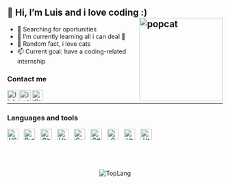 
## 👋 Hi, I’m Luis and i love coding :)  <img align="right" alt="popcat" width="195px" height="195px" src="https://user-images.githubusercontent.com/75387331/188960023-157241e1-8cd1-4fdd-8937-368fd0e9e75b.gif" />
- 👀 Searching for oportunities
- 🌱 I’m currently learning all i can deal :trident: 
- 💞️ Random fact, i love cats 
- 📫 Current goal: have a coding-related internship



### Contact me  


<a href="https://www.linkedin.com/in/luis-antonio-blanco-conde-247319210/">          
<img align="left" alt="linkedin" width="26px" src="https://cdn.jsdelivr.net/gh/devicons/devicon/icons/linkedin/linkedin-plain.svg" />  
</a>
<a href="https://www.instagram.com/luis.bc_/">          
<img align="left" alt="instagram" width="26px" src="https://user-images.githubusercontent.com/75387331/188960630-94f53648-6327-4aad-822e-6f246df274f1.svg" />  
</a>
<a href="https://www.discordapp.com/users/519282038637985833/">          
<img align="left" alt="discord" width="26px" src="https://user-images.githubusercontent.com/75387331/188962067-c43ea287-c5b0-42e0-bc46-6ff8c77ac407.png" />  
</a>
<br/>
 

---  
### Languages and tools  

<p align="center">          
<img align="left" alt="VSCode" width="26px" src="https://cdn.jsdelivr.net/gh/devicons/devicon/icons/vscode/vscode-original.svg" style="padding-right:10px;" />  
<img align="left" alt="Python" width="26px" src="https://cdn.jsdelivr.net/gh/devicons/devicon/icons/python/python-original.svg" style="padding-right:10px;" />  
<img align="left" alt="Github" width="26px" img src="https://cdn.jsdelivr.net/gh/devicons/devicon/icons/github/github-original.svg" style="padding-right:10px;" />  
<img align="left" alt="Ubuntu" width="26px" img src="https://cdn.jsdelivr.net/gh/devicons/devicon/icons/ubuntu/ubuntu-plain.svg" style="padding-right:10px;" />  
<img align="left" alt="C++" width="26px" src="https://cdn.jsdelivr.net/gh/devicons/devicon/icons/cplusplus/cplusplus-original.svg" style="padding-right:10px;" />  
<img align="left" alt="C#" width="26px" src="https://cdn.jsdelivr.net/gh/devicons/devicon/icons/csharp/csharp-original.svg" style="padding-right:10px;" />  
<img align="left" alt="C" width="26px" img src="https://cdn.jsdelivr.net/gh/devicons/devicon/icons/c/c-original.svg" style="padding-right:10px;" />  
<img align="left" alt="Html5" width="26px" img src="https://cdn.jsdelivr.net/gh/devicons/devicon/icons/html5/html5-original.svg" style="padding-right:10px;" />  
<img align="left" alt="Html5" width="26px" img src="https://cdn.jsdelivr.net/gh/devicons/devicon/icons/css3/css3-original.svg" style="padding-right:10px;" />
</p>
</br>
<h2></h2>
</br>
</br>
<p align="center">
<img alt="TopLang" src="https://github-readme-stats.vercel.app/api/top-langs/?username=Luichoo&hide=Makefile,shell&theme=tokyonight">
</p>
